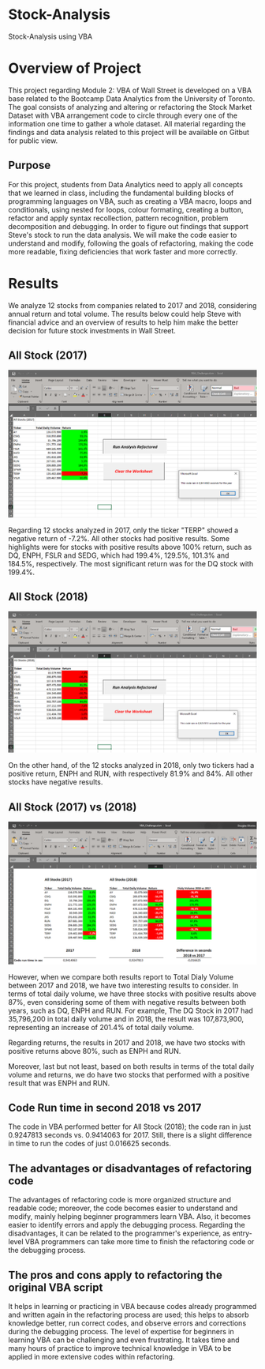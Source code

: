 # Stock-Analysis
Stock-Analysis using VBA
# Overview of Project
This project regarding Module 2: VBA of Wall Street is developed on a VBA base related to the Bootcamp Data Analytics from the University of Toronto. The goal consists of analyzing and altering or refactoring the Stock Market Dataset with VBA arrangement code to circle through every one of the information one time to gather a whole dataset. All material regarding the findings and data analysis related to this project will be available on Gitbut for public view.

## Purpose
For this project, students from Data Analytics need to apply all concepts that we learned in class, including the fundamental building blocks of programming languages on VBA, such as creating a VBA macro, loops and conditionals, using nested for loops, colour formating, creating a button, refactor and apply syntax recollection, pattern recognition, problem decomposition and debugging. In order to figure out findings that support Steve's stock to run the data analysis. We will make the code easier to understand and modify, following the goals of refactoring, making the code more readable, fixing deficiencies that work faster and more correctly. 

# Results

We analyze 12 stocks from companies related to 2017 and 2018, considering annual return and total volume. The results below could help Steve with financial advice and an overview of results to help him make the better decision for future stock investments in Wall Street.

## All Stock (2017)

![](Resources/VBA_Challenge_Refactored_2017.PNG)

Regarding 12 stocks analyzed in 2017, only the ticker "TERP" showed a negative return of -7.2%. All other stocks had positive results. Some highlights were for stocks with positive results above 100% return, such as DQ, ENPH, FSLR and SEDG, which had 199.4%, 129.5%, 101.3% and 184.5%, respectively. The most significant return was for the DQ stock with 199.4%.

## All Stock (2018)

![](Resources/VBA_Challenge_Refactorede_2018.PNG)

On the other hand, of the 12 stocks analyzed in 2018, only two tickers had a positive return, ENPH and RUN, with respectively 81.9% and 84%. All other stocks have negative results.

## All Stock (2017) vs (2018)

![](Resources/Comp%20all%20stocks%202017%20vs%202018.PNG)

However, when we compare both results report to Total Dialy Volume between 2017 and 2018, we have two interesting results to consider. In terms of total daily volume, we have three stocks with positive results above 87%, even considering some of them with negative results between both years, such as DQ, ENPH and RUN. For example, The DQ Stock in 2017 had 35,796,200 in total daily volume and in 2018, the result was 107,873,900, representing an increase of 201.4% of total daily volume.

Regarding returns, the results in 2017 and 2018, we have two stocks with positive returns above 80%, such as ENPH and RUN.

Moreover, last but not least, based on both results in terms of the total daily volume and returns, we do have two stocks that performed with a positive result that was ENPH and RUN.

## Code Run time in second 2018 vs 2017

The code in VBA performed better for All Stock (2018); the code ran in just 0.9247813 seconds vs. 0.9414063 for 2017. Still, there is a slight difference in time to run the codes of just 0.016625 seconds.

## The advantages or disadvantages of refactoring code

The advantages of refactoring code is more organized structure and readable code; moreover, the code becomes easier to understand and modify, mainly helping beginner programmers learn VBA. Also, it becomes easier to identify errors and apply the debugging process.
Regarding the disadvantages, it can be related to the programmer's experience, as entry-level VBA programmers can take more time to finish the refactoring code or the debugging process.

## The pros and cons apply to refactoring the original VBA script

It helps in learning or practicing in VBA because codes already programmed and written again in the refactoring process are used; this helps to absorb knowledge better, run correct codes, and observe errors and corrections during the debugging process. The level of expertise for beginners in learning VBA can be challenging and even frustrating. It takes time and many hours of practice to improve technical knowledge in VBA to be applied in more extensive codes within refactoring.
